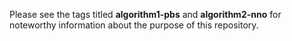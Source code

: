 Please see the tags titled **algorithm1-pbs** and **algorithm2-nno** for noteworthy information about the purpose of this repository.
